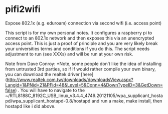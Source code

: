 # pifi2wifi
Expose 802.1x (e.g. eduroam) connection via second wifi (i.e. access point)

This script is for my own personal notes. It configures a raspberry pi to connect to an 802.1x network and then exposes this via an unencrypted access point. This is just a proof of principle and you are very likely break your universities terms and conditions if you do this. The script needs adjustment to run (see XXXs) and will be run at your own risk.

Note from Dave Conroy:
*Note, some people don’t like the idea of installing from untrusted 3rd parties, so if If would rather compile your own binary, you can download the realtek driver [here] (http://www.realtek.com.tw/downloads/downloadsView.aspx?Langid=1&PNid=21&PFid=48&Level=5&Conn=4&DownTypeID=3&GetDown=false)
. You will have to navigate to the ~/RTL8188C_8192C_USB_linux_v3.4.4_4749.20121105/wpa_supplicant_hostapd/wpa_supplicant_hostapd-0.8/hostapd and run a make, make install, then hostapd like i did above.
